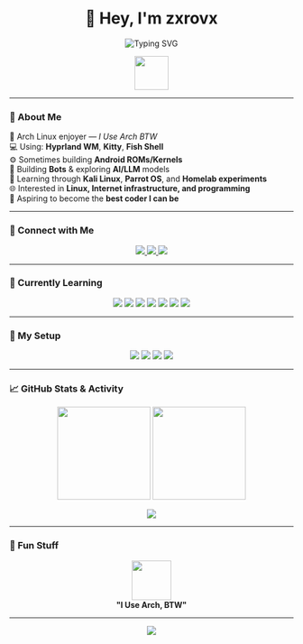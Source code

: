 <h1 align="center">👋 Hey, I'm <b>zxrovx</b></h1>

<p align="center">
  <img src="https://readme-typing-svg.demolab.com?font=JetBrains+Mono&size=18&duration=4000&pause=800&color=7FFF00&center=true&vCenter=true&width=500&lines=Arch+Linux+User;Fullstack+Learner;ROM+%26+Kernel+Builder;Bot+Developer;AI+%26+LLM+Enthusiast;Future+Elite+Coder" alt="Typing SVG"/>
</p>

<p align="center">
  <img src="https://media.giphy.com/media/mGcNjsfWAjY5AEZNw6/giphy.gif" width="60">
</p>

---

### 🧠 About Me

🐧 Arch Linux enjoyer — *I Use Arch BTW*  
💻 Using: **Hyprland WM**, **Kitty**, **Fish Shell**  
⚙️ Sometimes building **Android ROMs/Kernels**  
🤖 Building **Bots** & exploring **AI/LLM** models  
🧪 Learning through **Kali Linux**, **Parrot OS**, and **Homelab experiments**  
🌐 Interested in **Linux, Internet infrastructure, and programming**  
🚀 Aspiring to become the **best coder I can be**

---

### 💬 Connect with Me

<p align="center">
  <a href="https://t.me/zxrovx">
    <img src="https://img.shields.io/badge/Telegram-2CA5E0?style=for-the-badge&logo=telegram&logoColor=white"/>
  </a>
  <a href="https://www.instagram.com/noid_unit">
    <img src="https://img.shields.io/badge/Instagram-E4405F?style=for-the-badge&logo=instagram&logoColor=white"/>
  </a>
  <a href="https://github.com/zxrovx">
    <img src="https://img.shields.io/badge/GitHub-100000?style=for-the-badge&logo=github&logoColor=white"/>
  </a>
</p>

---

### 🧩 Currently Learning

<p align="center">
  <a href="https://developer.mozilla.org/en-US/docs/Web/HTML"><img src="https://img.shields.io/badge/HTML5-E34F26?style=for-the-badge&logo=html5&logoColor=white"/></a>
  <a href="https://developer.mozilla.org/en-US/docs/Web/JavaScript"><img src="https://img.shields.io/badge/JavaScript-F7DF1E?style=for-the-badge&logo=javascript&logoColor=black"/></a>
  <a href="https://www.typescriptlang.org/"><img src="https://img.shields.io/badge/TypeScript-007ACC?style=for-the-badge&logo=typescript&logoColor=white"/></a>
  <a href="https://react.dev/"><img src="https://img.shields.io/badge/React-20232A?style=for-the-badge&logo=react&logoColor=61DAFB"/></a>
  <a href="https://www.mongodb.com/"><img src="https://img.shields.io/badge/MongoDB-4EA94B?style=for-the-badge&logo=mongodb&logoColor=white"/></a>
  <a href="https://www.python.org/"><img src="https://img.shields.io/badge/Python-3776AB?style=for-the-badge&logo=python&logoColor=white"/></a>
  <a href="https://www.gnu.org/software/bash/"><img src="https://img.shields.io/badge/Shell-4EAA25?style=for-the-badge&logo=gnu-bash&logoColor=white"/></a>
</p>

---

### 🐧 My Setup

<p align="center">
  <a href="https://archlinux.org/"><img src="https://img.shields.io/badge/Arch_Linux-1793D1?style=for-the-badge&logo=arch-linux&logoColor=white"/></a>
  <a href="https://hyprland.org/"><img src="https://img.shields.io/badge/Hyprland-00AEEF?style=for-the-badge&logo=wayland&logoColor=white"/></a>
  <a href="https://sw.kovidgoyal.net/kitty/"><img src="https://img.shields.io/badge/Kitty_Terminal-2E3440?style=for-the-badge&logo=terminal&logoColor=white"/></a>
  <a href="https://fishshell.com/"><img src="https://img.shields.io/badge/Fish_Shell-4EAA25?style=for-the-badge&logo=gnu-bash&logoColor=white"/></a>
</p>

---

### 📈 GitHub Stats & Activity

<p align="center">
  <img src="https://github-readme-stats.vercel.app/api?username=zxrovx&show_icons=true&theme=tokyonight&hide_border=true&bg_color=0D1117&title_color=7FFF00&icon_color=7FFF00" height="165">
  <img src="https://streak-stats.demolab.com?user=zxrovx&theme=tokyonight&hide_border=true&background=0D1117&ring=7FFF00&fire=7FFF00&currStreakLabel=7FFF00" height="165">
</p>

<p align="center">
  <img src="https://github-profile-summary-cards.vercel.app/api/cards/profile-details?username=zxrovx&theme=tokyonight"/>
</p>

---

### 🧠 Fun Stuff

<p align="center">
  <img src="https://media.giphy.com/media/kaBU6pgv0OsPHz2yxy/giphy.gif" width="70"/>  
  <br>
  <b>"I Use Arch, BTW"</b>
</p>

---

<p align="center">
  <img src="https://readme-typing-svg.demolab.com?font=JetBrains+Mono&size=16&pause=1500&color=7FFF00&center=true&vCenter=true&width=460&lines=Keep+Learning.+Keep+Building.+Keep+Breaking.;Because+Real+Hackers+Never+Stop.">
</p>
